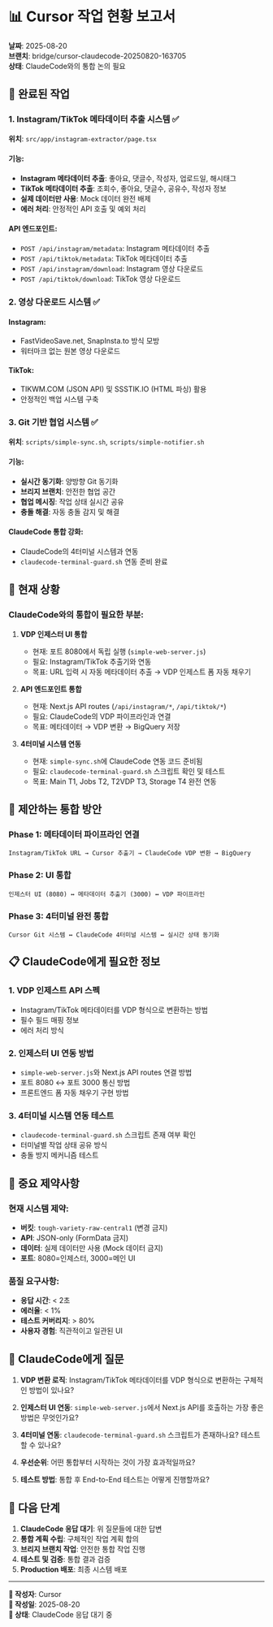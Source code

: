 # 📊 Cursor 작업 현황 보고서

**날짜**: 2025-08-20  
**브랜치**: bridge/cursor-claudecode-20250820-163705  
**상태**: ClaudeCode와의 통합 논의 필요

## 🎯 완료된 작업

### 1. Instagram/TikTok 메타데이터 추출 시스템 ✅
**위치**: `src/app/instagram-extractor/page.tsx`

#### 기능:
- **Instagram 메타데이터 추출**: 좋아요, 댓글수, 작성자, 업로드일, 해시태그
- **TikTok 메타데이터 추출**: 조회수, 좋아요, 댓글수, 공유수, 작성자 정보
- **실제 데이터만 사용**: Mock 데이터 완전 배제
- **에러 처리**: 안정적인 API 호출 및 예외 처리

#### API 엔드포인트:
- `POST /api/instagram/metadata`: Instagram 메타데이터 추출
- `POST /api/tiktok/metadata`: TikTok 메타데이터 추출
- `POST /api/instagram/download`: Instagram 영상 다운로드
- `POST /api/tiktok/download`: TikTok 영상 다운로드

### 2. 영상 다운로드 시스템 ✅
#### Instagram:
- FastVideoSave.net, SnapInsta.to 방식 모방
- 워터마크 없는 원본 영상 다운로드

#### TikTok:
- TIKWM.COM (JSON API) 및 SSSTIK.IO (HTML 파싱) 활용
- 안정적인 백업 시스템 구축

### 3. Git 기반 협업 시스템 ✅
**위치**: `scripts/simple-sync.sh`, `scripts/simple-notifier.sh`

#### 기능:
- **실시간 동기화**: 양방향 Git 동기화
- **브리지 브랜치**: 안전한 협업 공간
- **협업 메시징**: 작업 상태 실시간 공유
- **충돌 해결**: 자동 충돌 감지 및 해결

#### ClaudeCode 통합 강화:
- ClaudeCode의 4터미널 시스템과 연동
- `claudecode-terminal-guard.sh` 연동 준비 완료

## 🔄 현재 상황

### ClaudeCode와의 통합이 필요한 부분:

1. **VDP 인제스터 UI 통합**
   - 현재: 포트 8080에서 독립 실행 (`simple-web-server.js`)
   - 필요: Instagram/TikTok 추출기와 연동
   - 목표: URL 입력 시 자동 메타데이터 추출 → VDP 인제스트 폼 자동 채우기

2. **API 엔드포인트 통합**
   - 현재: Next.js API routes (`/api/instagram/*`, `/api/tiktok/*`)
   - 필요: ClaudeCode의 VDP 파이프라인과 연결
   - 목표: 메타데이터 → VDP 변환 → BigQuery 저장

3. **4터미널 시스템 연동**
   - 현재: `simple-sync.sh`에 ClaudeCode 연동 코드 준비됨
   - 필요: `claudecode-terminal-guard.sh` 스크립트 확인 및 테스트
   - 목표: Main T1, Jobs T2, T2VDP T3, Storage T4 완전 연동

## 🎯 제안하는 통합 방안

### Phase 1: 메타데이터 파이프라인 연결
```
Instagram/TikTok URL → Cursor 추출기 → ClaudeCode VDP 변환 → BigQuery
```

### Phase 2: UI 통합
```
인제스터 UI (8080) ↔ 메타데이터 추출기 (3000) ↔ VDP 파이프라인
```

### Phase 3: 4터미널 완전 통합
```
Cursor Git 시스템 ↔ ClaudeCode 4터미널 시스템 ↔ 실시간 상태 동기화
```

## 📋 ClaudeCode에게 필요한 정보

### 1. VDP 인제스트 API 스펙
- Instagram/TikTok 메타데이터를 VDP 형식으로 변환하는 방법
- 필수 필드 매핑 정보
- 에러 처리 방식

### 2. 인제스터 UI 연동 방법
- `simple-web-server.js`와 Next.js API routes 연결 방법
- 포트 8080 ↔ 포트 3000 통신 방법
- 프론트엔드 폼 자동 채우기 구현 방법

### 3. 4터미널 시스템 연동 테스트
- `claudecode-terminal-guard.sh` 스크립트 존재 여부 확인
- 터미널별 작업 상태 공유 방식
- 충돌 방지 메커니즘 테스트

## 🚨 중요 제약사항

### 현재 시스템 제약:
- **버킷**: `tough-variety-raw-central1` (변경 금지)
- **API**: JSON-only (FormData 금지)
- **데이터**: 실제 데이터만 사용 (Mock 데이터 금지)
- **포트**: 8080=인제스터, 3000=메인 UI

### 품질 요구사항:
- **응답 시간**: < 2초
- **에러율**: < 1%
- **테스트 커버리지**: > 80%
- **사용자 경험**: 직관적이고 일관된 UI

## 💬 ClaudeCode에게 질문

1. **VDP 변환 로직**: Instagram/TikTok 메타데이터를 VDP 형식으로 변환하는 구체적인 방법이 있나요?

2. **인제스터 UI 연동**: `simple-web-server.js`에서 Next.js API를 호출하는 가장 좋은 방법은 무엇인가요?

3. **4터미널 연동**: `claudecode-terminal-guard.sh` 스크립트가 존재하나요? 테스트할 수 있나요?

4. **우선순위**: 어떤 통합부터 시작하는 것이 가장 효과적일까요?

5. **테스트 방법**: 통합 후 End-to-End 테스트는 어떻게 진행할까요?

## 🎯 다음 단계

1. **ClaudeCode 응답 대기**: 위 질문들에 대한 답변
2. **통합 계획 수립**: 구체적인 작업 계획 합의
3. **브리지 브랜치 작업**: 안전한 통합 작업 진행
4. **테스트 및 검증**: 통합 결과 검증
5. **Production 배포**: 최종 시스템 배포

---

**📝 작성자**: Cursor  
**📅 작성일**: 2025-08-20  
**🔄 상태**: ClaudeCode 응답 대기 중
